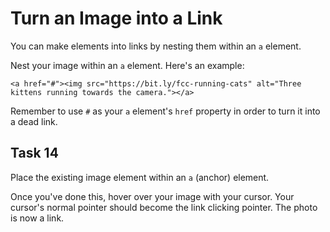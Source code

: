 # Turn an Image into a Link

You can make elements into links by nesting them within an `a` element.

Nest your image within an `a` element. Here's an example:

`<a href="#"><img src="https://bit.ly/fcc-running-cats" alt="Three kittens running towards the camera."></a>`

Remember to use `#` as your `a` element's `href` property in order to turn it into a dead link.

## Task 14

Place the existing image element within an `a` (anchor) element.

Once you've done this, hover over your image with your cursor. Your cursor's normal pointer should become the link clicking pointer. The photo is now a link.
